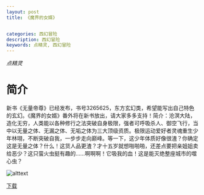 ```yaml
---
layout: post
title: 《魔界的女婿》


categories: 西幻冒险
description: 西幻冒险
keywords: 点精灵, 西幻冒险
---
```

*点精灵*

# 简介

新书《无量帝尊》已经发布，书号3265625，东方玄幻类，希望能写出自己特色的玄幻。《魔界的女婿》番外将在新书放出，请大家多多支持！简介：沧溟大陆，造化无穷，人类能以各种修行之法突破自身极限，强者可呼吸杀人、御空飞行，当中以无量之体、无漏之体、无垢之体为三大顶级资质。极限运动爱好者灵魂重生少年林珝，不断突破自我，一步步走向巅峰。等一下，这少年体质好像很渣？你确定这是无量之体？什么！这货人品更渣？才十五岁就想啪啪啪，还差点要把亲姐姐卖给恶少？这只萤火虫挺有趣的……啊啊啊！它吸我的血！这是能灭绝整座城市的噬心虫？


![alttext](https://bookcover.yuewen.com/qdbimg/349573/2177264/300 "封面")

[下载](https://www.google.com/)

